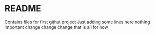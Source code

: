 # README #

Contains files for first githut project
Just adding some lines here
nothing important
change change change
that is all for now
